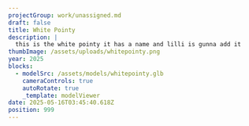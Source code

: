 ```yaml
---
projectGroup: work/unassigned.md
draft: false
title: White Pointy
description: |
  this is the white pointy it has a name and lilli is gunna add it
thumbImage: /assets/uploads/whitepointy.png
year: 2025
blocks:
  - modelSrc: /assets/models/whitepointy.glb
    cameraControls: true
    autoRotate: true
    _template: modelViewer
date: 2025-05-16T03:45:40.618Z
position: 999
---
```


